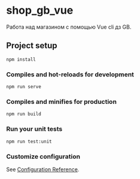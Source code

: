 # shop_gb_vue

Работа над магазином с помощью Vue cli дз GB.

## Project setup
```
npm install
```
### Compiles and hot-reloads for development
```
npm run serve
```
### Compiles and minifies for production
```
npm run build
```
### Run your unit tests
```
npm run test:unit
```
### Customize configuration
See [Configuration Reference](https://cli.vuejs.org/config/).
